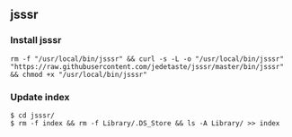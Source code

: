 ## jsssr

### Install jsssr
```shell
rm -f "/usr/local/bin/jsssr" && curl -s -L -o "/usr/local/bin/jsssr" "https://raw.githubusercontent.com/jedetaste/jsssr/master/bin/jsssr" && chmod +x "/usr/local/bin/jsssr"
```

### Update index
```shell
$ cd jsssr/
$ rm -f index && rm -f Library/.DS_Store && ls -A Library/ >> index
```
